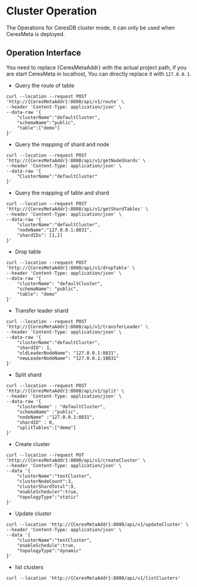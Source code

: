 # Cluster Operation

The Operations for CeresDB cluster mode, it can only be used when CeresMeta is deployed.

## Operation Interface

You need to replace {CeresMetaAddr} with the actual project path, if you are start CeresMeta in localhost, You can directly replace it with `127.0.0.1`.

- Query the route of table

```
curl --location --request POST 'http://{CeresMetaAddr}:8080/api/v1/route' \
--header 'Content-Type: application/json' \
--data-raw '{
    "clusterName":"defaultCluster",
    "schemaName":"public",
    "table":["demo"]
}'
```

- Query the mapping of shard and node

```
curl --location --request POST 'http://{CeresMetaAddr}:8080/api/v1/getNodeShards' \
--header 'Content-Type: application/json' \
--data-raw '{
    "ClusterName":"defaultCluster"
}'
```

- Query the mapping of table and shard

```
curl --location --request POST 'http://{CeresMetaAddr}:8080/api/v1/getShardTables' \
--header 'Content-Type: application/json' \
--data-raw '{
    "clusterName":"defaultCluster",
    "nodeName":"127.0.0.1:8831",
    "shardIDs": [1,2]
}'
```

- Drop table

```
curl --location --request POST 'http://{CeresMetaAddr}:8080/api/v1/dropTable' \
--header 'Content-Type: application/json' \
--data-raw '{
    "clusterName": "defaultCluster",
    "schemaName": "public",
    "table": "demo"
}'
```

- Transfer leader shard

```
curl --location --request POST 'http://{CeresMetaAddr}:8080/api/v1/transferLeader' \
--header 'Content-Type: application/json' \
--data-raw '{
    "clusterName":"defaultCluster",
    "shardID": 1,
    "oldLeaderNodeName": "127.0.0.1:8831",
    "newLeaderNodeName": "127.0.0.1:18831"
}'
```

- Split shard

```
curl --location --request POST 'http://{CeresMetaAddr}:8080/api/v1/split' \
--header 'Content-Type: application/json' \
--data-raw '{
    "clusterName" : "defaultCluster",
    "schemaName" :"public",
    "nodeName" :"127.0.0.1:8831",
    "shardID" : 0,
    "splitTables":["demo"]
}'
```

- Create cluster

```
curl --location --request PUT 'http://{CeresMetaAddr}:8080/api/v1/createCluster' \
--header 'Content-Type: application/json' \
--data '{
    "clusterName":"testCluster",
    "clusterNodeCount":3,
    "clusterShardTotal":9,
    "enableScheduler":true,
    "topologyType":"static"
}'
```

- Update cluster

```
curl --location 'http://{CeresMetaAddr}:8080/api/v1/updateCluster' \
--header 'Content-Type: application/json' \
--data '{
    "clusterName":"testCluster",
    "enableSchedule":true,
    "topologyType":"dynamic"
}'
```

- list clusters

```
curl --location 'http://{CeresMetaAddr}:8080/api/v1/listClusters'
```
